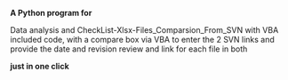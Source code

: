 **A Python program for**

Data analysis and CheckList-Xlsx-Files_Comparsion_From_SVN
with VBA included code,
 with a compare box via VBA to enter the 2 SVN links
 and provide the date and revision review and link for each file in both
 
**just in one click**
